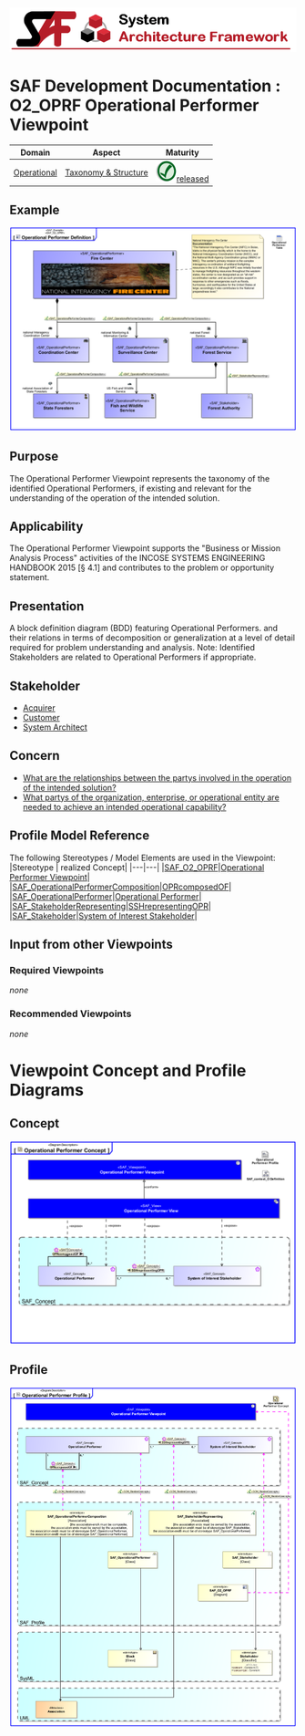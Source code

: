 ![System Architecture Framework](../../diagrams/Banner_SAF.png)
# SAF Development Documentation : **O2_OPRF** Operational Performer Viewpoint
|**Domain**|**Aspect**|**Maturity**|
| --- | --- | --- |
|[Operational](../../domains.md#Domain-Operational)|[Taxonomy & Structure](../../aspects.md#Aspect-Taxonomy-&-Structure)|![Released](../../diagrams/Symbol_confirmed.png )[released](../../using-saf/maturity.md#released)|
## Example
![Operational-Performer-Viewpoint-primary-example.svg](../../diagrams/vp-examples/Operational-Performer-Viewpoint-primary-example.svg)
## Purpose
The Operational Performer Viewpoint represents the taxonomy of the identified Operational Performers, if existing and relevant for the understanding of the operation of the intended solution. 
## Applicability
The Operational Performer Viewpoint supports the "Business or Mission Analysis Process" activities of the INCOSE SYSTEMS ENGINEERING HANDBOOK 2015 [§ 4.1] and contributes to the problem or opportunity statement.
## Presentation
A block definition diagram (BDD) featuring Operational Performers. and their relations in terms of decomposition or generalization at a level of detail required for problem understanding and analysis. 
Note: Identified Stakeholders are related to Operational Performers if appropriate.

## Stakeholder
* [Acquirer](../../stakeholders.md#Acquirer)
* [Customer](../../stakeholders.md#Customer)
* [System Architect](../../stakeholders.md#System-Architect)
## Concern
* [What are the relationships between the partys involved in the operation of the intended solution?](../../concerns.md#_2021x_2_8710274_1674576759040_585536_23465)
* [What partys of the organization, enterprise, or operational entity are needed to achieve an intended operational capability?](../../concerns.md#_2021x_2_8710274_1674576759028_333016_23460)
## Profile Model Reference
The following Stereotypes / Model Elements are used in the Viewpoint:
|Stereotype | realized Concept|
|---|---|
|[SAF_O2_OPRF](../../stereotypes.md#SAF_O2_OPRF)|[Operational Performer Viewpoint](../concept/concepts.md#Operational-Performer-Viewpoint)|
|[SAF_OperationalPerformerComposition](../../stereotypes.md#SAF_OperationalPerformerComposition)|[OPRcomposedOF](../concept/concepts.md#OPRcomposedOF)|
|[SAF_OperationalPerformer](../../stereotypes.md#SAF_OperationalPerformer)|[Operational Performer](../concept/concepts.md#Operational-Performer)|
|[SAF_StakeholderRepresenting](../../stereotypes.md#SAF_StakeholderRepresenting)|[SSHrepresentingOPR](../concept/concepts.md#SSHrepresentingOPR)|
|[SAF_Stakeholder](../../stereotypes.md#SAF_Stakeholder)|[System of Interest Stakeholder](../concept/concepts.md#System-of-Interest-Stakeholder)|
## Input from other Viewpoints
### Required Viewpoints
*none*
### Recommended Viewpoints
*none*
# Viewpoint Concept and Profile Diagrams
## Concept
![Operational Performer Concept](diagrams/Operational-Performer-Concept.svg)
## Profile
![Operational Performer Profile](diagrams/Operational-Performer-Profile.svg)
